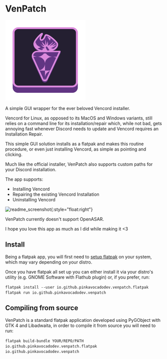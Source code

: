 # VenPatch

![readme_logo](readme_logo.svg) 

A simple GUI wrapper for the ever beloved Vencord installer.

Vencord for Linux, as opposed to its MacOS and Windows variants, still relies on a command line for its installation/repair which, while not bad, gets annoying fast whenever Discord needs to update and Vencord requires an Installation Repair.

This simple GUI solution installs as a flatpak and makes this routine procedure, or even just installing Vencord, as simple as pointing and clicking.

Much like the official installer, VenPatch also supports custom paths for your Discord installation.



The app supports:

- Installing Vencord
- Repairing the existing Vencord Installation
- Uninstalling Vencord



![readme_screenshot]("readme_screenshot.png"){:style="float:right"}



VenPatch currently doesn't support OpenASAR.

I hope you love this app as much as I did while making it <3

## Install

Being a flatpak app, you will first need to [setup flatpak](https://flathub.org/setup) on your system, which may vary depending on your distro.

Once you have flatpak all set up you can either install it via your distro's utility (e.g. GNOME Software with Flathub plugin) or, if you prefer, run:

`flatpak install --user io.github.pinkavocadodev.venpatch.flatpak`
`flatpak run io.github.pinkavocadodev.venpatch`

## Compiling from source

VenPatch is a standard flatpak application developed using PyGObject with GTK 4 and Libadwaita, in order to compile it from source you will need to run:

`flatpak build-bundle YOUR/REPO/PATH io.github.pinkavocadodev.venpatch.flatpak io.github.pinkavocadodev.venpatch`
